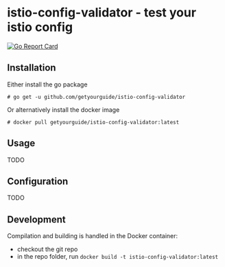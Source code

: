 # istio-config-validator - test your istio config
[![Go Report Card](https://goreportcard.com/badge/github.com/getyourguide.com/istio-config-validator)](https://goreportcard.com/report/github.com/getyourguide.com/istio-config-validator)

## Installation
Either install the go package
```
# go get -u github.com/getyourguide/istio-config-validator
```
Or alternatively install the docker image
```
# docker pull getyourguide/istio-config-validator:latest
```

## Usage

TODO

## Configuration

TODO

## Development

Compilation and building is handled in the Docker container:
- checkout the git repo
- in the repo folder, run `docker build -t istio-config-validator:latest`

